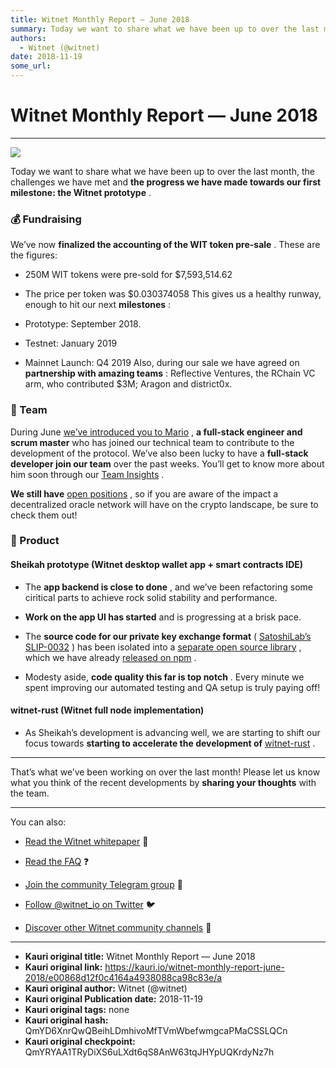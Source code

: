 ```yaml
---
title: Witnet Monthly Report — June 2018
summary: Today we want to share what we have been up to over the last month, the challenges we have met and the progress we have made towards our first milestone- the Witnet prototype . 💰 Fundraising We’ve now finalized the accounting of the WIT token pre-sale . These are the figures- 250M WIT tokens were pre-sold for $7,593,514.62 The price per token was $0.030374058 This gives us a healthy runway, enough to hit our next milestones - Prototype- September 2018. Testnet- January 2019 Mainnet Launch- Q4 2
authors:
  - Witnet (@witnet)
date: 2018-11-19
some_url: 
---
```


# Witnet Monthly Report — June 2018



----


![](https://cdn-images-1.medium.com/max/2000/1*liowg1Cp4D0VNNWnLmRVRg.png)

Today we want to share what we have been up to over the last month, the challenges we have met and 
**the progress we have made towards our first milestone: the Witnet prototype**
 .

### 💰 Fundraising
We’ve now 
**finalized the accounting of the WIT token pre-sale**
 . These are the figures:



 * 250M WIT tokens were pre-sold for $7,593,514.62

 * The price per token was $0.030374058
This gives us a healthy runway, enough to hit our next 
**milestones**
 :



 * Prototype: September 2018.

 * Testnet: January 2019

 * Mainnet Launch: Q4 2019
Also, during our sale we have agreed on 
**partnership with amazing teams**
 : Reflective Ventures, the RChain VC arm, who contributed $3M; Aragon and district0x.

### 💜 Team
During June 
[we’ve introduced you to Mario](https://medium.com/witnet/team-insights-mario-full-stack-engineer-and-scrum-master-e0d6f9e7c70c)
 , 
**a full-stack engineer and scrum master**
 who has joined our technical team to contribute to the development of the protocol.
We’ve also been lucky to have a 
**full-stack developer join our team**
 over the past weeks. You’ll get to know more about him soon through our 
[Team Insights](https://medium.com/witnet/tagged/team)
 .
 
**We still have** [open positions](https://angel.co/witnet-foundation-1/jobs)
 , so if you are aware of the impact a decentralized oracle network will have on the crypto landscape, be sure to check them out!

### 🔧 Product

#### Sheikah prototype (Witnet desktop wallet app + smart contracts IDE)



 * The **app backend is close to done** , and we’ve been refactoring some ciritical parts to achieve rock solid stability and performance.

 *  **Work on the app UI has started** and is progressing at a brisk pace.

 * The **source code for our private key exchange format** ( [SatoshiLab’s SLIP-0032](https://github.com/satoshilabs/slips/blob/master/slip-0032.md) ) has been isolated into a [separate open source library](https://github.com/witnet/ts-slip32) , which we have already [released on npm](https://www.npmjs.com/package/slip32) .

 * Modesty aside, **code quality this far is top notch** . Every minute we spent improving our automated testing and QA setup is truly paying off!

#### witnet-rust (Witnet full node implementation)



 * As Sheikah’s development is advancing well, we are starting to shift our focus towards **starting to accelerate the development of**  [witnet-rust](https://github.com/witnet/rust-witnet) .

----

That’s what we’ve been working on over the last month! Please let us know what you think of the recent developments by 
**sharing your thoughts**
 with the team.

----

You can also:



 *  [Read the Witnet whitepaper](https://witnet.io/static/witnet-whitepaper.pdf) 📃

 *  [Read the FAQ](https://witnet.io/#/faq) ❓

 *  [Join the community Telegram group](https://t.me/witnetio) 💬

 *  [Follow @witnet_io on Twitter](https://twitter.com/witnet_io) 🐦

 *  [Discover other Witnet community channels](https://witnet.io/#/contact) 👥



---

- **Kauri original title:** Witnet Monthly Report — June 2018
- **Kauri original link:** https://kauri.io/witnet-monthly-report-june-2018/e00868d12f0c4164a4938088ca98c83e/a
- **Kauri original author:** Witnet (@witnet)
- **Kauri original Publication date:** 2018-11-19
- **Kauri original tags:** none
- **Kauri original hash:** QmYD6XnrQwQBeihLDmhivoMfTVmWbefwmgcaPMaCSSLQCn
- **Kauri original checkpoint:** QmYRYAA1TRyDiXS6uLXdt6qS8AnW63tqJHYpUQKrdyNz7h



